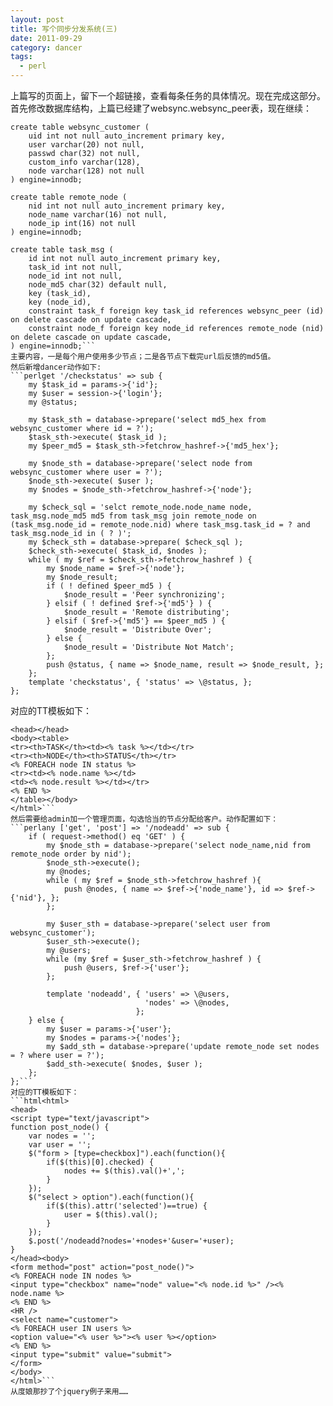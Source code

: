 ```yaml
---
layout: post
title: 写个同步分发系统(三)
date: 2011-09-29
category: dancer
tags:
  - perl
---
```


上篇写的页面上，留下一个超链接，查看每条任务的具体情况。现在完成这部分。
首先修改数据库结构，上篇已经建了websync.websync_peer表，现在继续：
```mysql
create table websync_customer (
    uid int not null auto_increment primary key,
    user varchar(20) not null,
    passwd char(32) not null,
    custom_info varchar(128),
    node varchar(128) not null
) engine=innodb;

create table remote_node (
    nid int not null auto_increment primary key,
    node_name varchar(16) not null,
    node_ip int(16) not null
) engine=innodb;

create table task_msg (
    id int not null auto_increment primary key,
    task_id int not null,
    node_id int not null,
    node_md5 char(32) default null,
    key (task_id),
    key (node_id),
    constraint task_f foreign key task_id references websync_peer (id) on delete cascade on update cascade,
    constraint node_f foreign key node_id references remote_node (nid) on delete cascade on update cascade,
) engine=innodb;```
主要内容，一是每个用户使用多少节点；二是各节点下载完url后反馈的md5值。
然后新增dancer动作如下:
```perlget '/checkstatus' => sub {
    my $task_id = params->{'id'};
    my $user = session->{'login'};
    my @status;

    my $task_sth = database->prepare('select md5_hex from websync_customer where id = ?');
    $task_sth->execute( $task_id );
    my $peer_md5 = $task_sth->fetchrow_hashref->{'md5_hex'};

    my $node_sth = database->prepare('select node from websync_customer where user = ?');
    $node_sth->execute( $user );
    my $nodes = $node_sth->fetchrow_hashref->{'node'};

    my $check_sql = 'selct remote_node.node_name node, task_msg.node_md5 md5 from task_msg join remote_node on (task_msg.node_id = remote_node.nid) where task_msg.task_id = ? and task_msg.node_id in ( ? )';
    my $check_sth = database->prepare( $check_sql );
    $check_sth->execute( $task_id, $nodes );
    while ( my $ref = $check_sth->fetchrow_hashref ) {
        my $node_name = $ref->{'node'};
        my $node_result;
        if ( ! defined $peer_md5 ) {
            $node_result = 'Peer synchronizing';
        } elsif ( ! defined $ref->{'md5'} ) {
            $node_result = 'Remote distributing';
        } elsif ( $ref->{'md5'} == $peer_md5 ) {
            $node_result = 'Distribute Over';
        } else {
            $node_result = 'Distribute Not Match';
        };
        push @status, { name => $node_name, result => $node_result, };
    };
    template 'checkstatus', { 'status' => \@status, };
};
```
对应的TT模板如下：
```html<html>
<head></head>
<body><table>
<tr><th>TASK</th><td><% task %></td></tr>
<tr><th>NODE</th><th>STATUS</th></tr>
<% FOREACH node IN status %>
<tr><td><% node.name %></td>
<td><% node.result %></td></tr>
<% END %>
</table></body>
</html>```
然后需要给admin加一个管理页面，勾选恰当的节点分配给客户。动作配置如下：
```perlany ['get', 'post'] => '/nodeadd' => sub {
    if ( request->method() eq 'GET' ) {
        my $node_sth = database->prepare('select node_name,nid from remote_node order by nid');
        $node_sth->execute();
        my @nodes;
        while ( my $ref = $node_sth->fetchrow_hashref ){
            push @nodes, { name => $ref->{'node_name'}, id => $ref->{'nid'}, };
        };

        my $user_sth = database->prepare('select user from websync_customer');
        $user_sth->execute();
        my @users;
        while (my $ref = $user_sth->fetchrow_hashref ) {
            push @users, $ref->{'user'};
        };

        template 'nodeadd', { 'users' => \@users,
                              'nodes' => \@nodes,
                            };
    } else {
        my $user = params->{'user'};
        my $nodes = params->{'nodes'};
        my $add_sth = database->prepare('update remote_node set nodes = ? where user = ?');
        $add_sth->execute( $nodes, $user );
    };
};```
对应的TT模板如下：
```html<html>
<head>
<script type="text/javascript">
function post_node() {
    var nodes = '';
    var user = '';
    $("form > [type=checkbox]").each(function(){
        if($(this)[0].checked) {
            nodes += $(this).val()+',';
        }
    });
    $("select > option").each(function(){
        if($(this).attr('selected')==true) {
            user = $(this).val();
        }
    });
    $.post('/nodeadd?nodes='+nodes+'&user='+user);
}
</head><body>
<form method="post" action="post_node()">
<% FOREACH node IN nodes %>
<input type="checkbox" name="node" value="<% node.id %>" /><% node.name %>
<% END %>
<HR />
<select name="customer">
<% FOREACH user IN users %>
<option value="<% user %>"><% user %></option>
<% END %>
<input type="submit" value="submit">
</form>
</body>
</html>```
从度娘那抄了个jquery例子来用……
